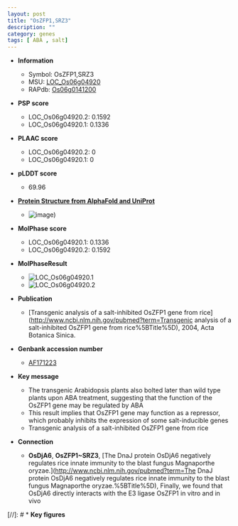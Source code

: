 ```yaml
---
layout: post
title: "OsZFP1,SRZ3"
description: ""
category: genes
tags: [ ABA , salt]
---
```


* **Information**  
    + Symbol: OsZFP1,SRZ3  
    + MSU: [LOC_Os06g04920](http://rice.plantbiology.msu.edu/cgi-bin/ORF_infopage.cgi?orf=LOC_Os06g04920)  
    + RAPdb: [Os06g0141200](http://rapdb.dna.affrc.go.jp/viewer/gbrowse_details/irgsp1?name=Os06g0141200)  

* **PSP score**  
    + LOC_Os06g04920.2: 0.1592 
    + LOC_Os06g04920.1: 0.1336 

* **PLAAC score**  
    + LOC_Os06g04920.2: 0 
    + LOC_Os06g04920.1: 0 

* **pLDDT score**
    + 69.96

* **[Protein Structure from AlphaFold and UniProt](https://www.uniprot.org/uniprotkb/Q9SNS0/entry#structure)**
    + ![image](https://ricepsp.github.io/images/Q9/AF-Q9SNS0-F1.png))

* **MolPhase score**
    + LOC_Os06g04920.1: 0.1336
    + LOC_Os06g04920.2: 0.1592

* **MolPhaseResult**
    + ![LOC_Os06g04920.1](https://ricepsp.github.io/pictures/LOC_Os06g/LOC_Os06g04920.1.png)
    + ![LOC_Os06g04920.2](https://ricepsp.github.io/pictures/LOC_Os06g/LOC_Os06g04920.2.png)

* **Publication**  
    + [Transgenic analysis of a salt-inhibited OsZFP1 gene from rice](http://www.ncbi.nlm.nih.gov/pubmed?term=Transgenic analysis of a salt-inhibited OsZFP1 gene from rice%5BTitle%5D), 2004, Acta Botanica Sinica.

* **Genbank accession number**  
    + [AF171223](http://www.ncbi.nlm.nih.gov/nuccore/AF171223)

* **Key message**  
    + The transgenic Arabidopsis plants also bolted later than wild type plants upon ABA treatment, suggesting that the function of the OsZFP1 gene may be regulated by ABA
    + This result implies that OsZFP1 gene may function as a repressor, which probably inhibits the expression of some salt-inducible genes
    + Transgenic analysis of a salt-inhibited OsZFP1 gene from rice

* **Connection**  
    + __OsDjA6__, __OsZFP1~SRZ3__, [The DnaJ protein OsDjA6 negatively regulates rice innate immunity to the blast fungus Magnaporthe oryzae.](http://www.ncbi.nlm.nih.gov/pubmed?term=The DnaJ protein OsDjA6 negatively regulates rice innate immunity to the blast fungus Magnaporthe oryzae.%5BTitle%5D), Finally, we found that OsDjA6 directly interacts with the E3 ligase OsZFP1 in vitro and in vivo

[//]: # * **Key figures**  


